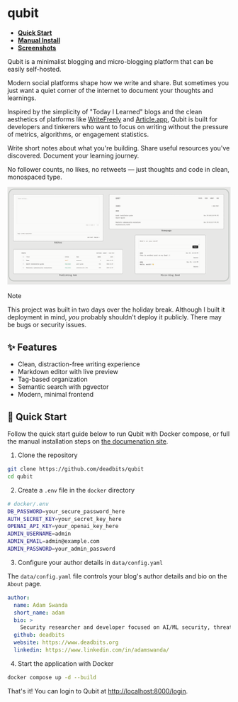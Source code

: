 # qubit

* **[Quick Start](https://qubit.deadbits.ai/getting-started/quickstart)**
* **[Manual Install](https://qubit.deadbits.ai/getting-started/manual-install)**
* **[Screenshots](https://qubit.deadbits.ai/getting-started/screenshots)**

Qubit is a minimalist blogging and micro-blogging platform that can be easily self-hosted.

Modern social platforms shape how we write and share. But sometimes you just want a quiet corner of the internet to document your thoughts and learnings.

Inspired by the simplicity of "Today I Learned" blogs and the clean aesthetics of platforms like [WriteFreely](https://writefreely.org/) and [Article.app](https://article.app/), Qubit is built for developers and tinkerers who want to focus on writing without the pressure of metrics, algorithms, or engagement statistics.

Write short notes about what you're building. Share useful resources you've discovered. Document your learning journey.

No follower counts, no likes, no retweets — just thoughts and code in clean, monospaced type.

![Demo screenshots](data/assets/combined.png)

> [!NOTE]
> This project was built in two days over the holiday break. Although I built it deployment in mind, _you_ probably shouldn't deploy it publicly. There may be bugs or security issues.

## ✨ Features

- Clean, distraction-free writing experience
- Markdown editor with live preview
- Tag-based organization
- Semantic search with pgvector
- Modern, minimal frontend

## 🚀 Quick Start

Follow the quick start guide below to run Qubit with Docker compose, or full the manual installation steps on [the documenation site](https://qubit.deadbits.ai).

1. Clone the repository

```bash
git clone https://github.com/deadbits/qubit
cd qubit
```

2. Create a `.env` file in the `docker` directory

```bash
# docker/.env
DB_PASSWORD=your_secure_password_here
AUTH_SECRET_KEY=your_secret_key_here
OPENAI_API_KEY=your_openai_key_here
ADMIN_USERNAME=admin
ADMIN_EMAIL=admin@example.com
ADMIN_PASSWORD=your_admin_password
```

3. Configure your author details in `data/config.yaml`

The `data/config.yaml` file controls your blog's author details and bio on the `About` page.

```yaml
author:
  name: Adam Swanda
  short_name: adam
  bio: >
    Security researcher and developer focused on AI/ML security, threat intelligence, and building tools that help people research and create.
  github: deadbits
  website: https://www.deadbits.org
  linkedin: https://www.linkedin.com/in/adamswanda/
```

4. Start the application with Docker

```bash
docker compose up -d --build
```

That's it! You can login to Qubit at [http://localhost:8000/login](http://localhost:8000/login).

